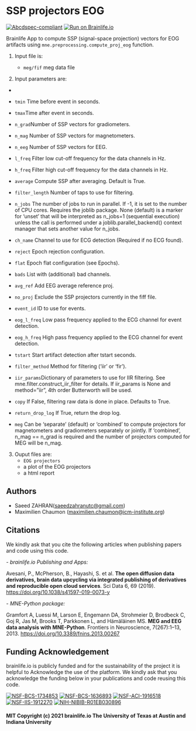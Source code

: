 

# SSP projectors EOG


[![Abcdspec-compliant](https://img.shields.io/badge/ABCD_Spec-v1.1-green.svg)](https://github.com/brain-life/abcd-spec)
[![Run on Brainlife.io](https://img.shields.io/badge/Brainlife-bl.app.673-blue.svg)](https://doi.org/10.25663/brainlife.app.673)

Brainlife App to compute SSP (signal-space projection) vectors for EOG artifacts using `mne.preprocessing.compute_proj_eog` function.



1) Input file is:
    * `meg/fif` meg data file
    
2) Input parameters are:
* 
* `tmin` Time before event in seconds.

* `tmax`Time after event in seconds.

* `n_grad`Number of SSP vectors for gradiometers.

* `n_mag` Number of SSP vectors for magnetometers.

* `n_eeg` Number of SSP vectors for EEG.

* `l_freq` Filter low cut-off frequency for the data channels in Hz.

* `h_freq` Filter high cut-off frequency for the data channels in Hz.

* `average` Compute SSP after averaging. Default is True.

* `filter_length` Number of taps to use for filtering.

* `n_jobs` The number of jobs to run in parallel. If -1, it is set to the number of CPU cores. Requires the joblib package. None (default) is a marker for ‘unset’ that will be interpreted as n_jobs=1 (sequential execution) unless the call is performed under a joblib.parallel_backend() context manager that sets another value for n_jobs.

* `ch_name` Channel to use for ECG detection (Required if no ECG found).

* `reject` Epoch rejection configuration.

* `flat` Epoch flat configuration (see Epochs).

* `bads` List with (additional) bad channels.

* `avg_ref` Add EEG average reference proj.

* `no_proj` Exclude the SSP projectors currently in the fiff file.

* `event_id` ID to use for events.

* `eog_l_freq` Low pass frequency applied to the ECG channel for event detection.

* `eog_h_freq` High pass frequency applied to the ECG channel for event detection.

* `tstart` Start artifact detection after tstart seconds.

* `filter_method` Method for filtering (‘iir’ or ‘fir’).

* `iir_params`Dictionary of parameters to use for IIR filtering. See mne.filter.construct_iir_filter for details. If iir_params is None and method=”iir”, 4th order Butterworth will be used.

* `copy` If False, filtering raw data is done in place. Defaults to True.

* `return_drop_log` If True, return the drop log.

* `meg` Can be ‘separate’ (default) or ‘combined’ to compute projectors for magnetometers and gradiometers separately or jointly. If ‘combined’, n_mag == n_grad is required and the number of projectors computed for MEG will be n_mag.

3) Ouput files are:
    * `EOG projectors`
    * a plot of the EOG projectors
    * a html report
   

## Authors
- Saeed ZAHRAN(saeedzahranutc@gmail.com)
- Maximilien Chaumon (maximilien.chaumon@icm-institute.org)

## Citations
We kindly ask that you cite the following articles when publishing papers and code using this code. 

*- brainlife.io Publishing and Apps:*

Avesani, P., McPherson, B., Hayashi, S. et al. **The open diffusion data derivatives, brain data upcycling via integrated publishing of derivatives and reproducible open cloud services**. Sci Data 6, 69 (2019). https://doi.org/10.1038/s41597-019-0073-y

*- MNE-Python package:* 

Gramfort A, Luessi M, Larson E, Engemann DA, Strohmeier D, Brodbeck C, Goj R, Jas M, Brooks T, Parkkonen L, and Hämäläinen MS.  **MEG and EEG data analysis with MNE-Python**. Frontiers in Neuroscience, 7(267):1–13, 2013. https://doi.org/10.3389/fnins.2013.00267

## Funding Acknowledgement
brainlife.io is publicly funded and for the sustainability of the project it is helpful to Acknowledge the use of the platform. We kindly ask that you acknowledge the funding below in your publications and code reusing this code.

[![NSF-BCS-1734853](https://img.shields.io/badge/NSF_BCS-1734853-blue.svg)](https://nsf.gov/awardsearch/showAward?AWD_ID=1734853)
[![NSF-BCS-1636893](https://img.shields.io/badge/NSF_BCS-1636893-blue.svg)](https://nsf.gov/awardsearch/showAward?AWD_ID=1636893)
[![NSF-ACI-1916518](https://img.shields.io/badge/NSF_ACI-1916518-blue.svg)](https://nsf.gov/awardsearch/showAward?AWD_ID=1916518)
[![NSF-IIS-1912270](https://img.shields.io/badge/NSF_IIS-1912270-blue.svg)](https://nsf.gov/awardsearch/showAward?AWD_ID=1912270)
[![NIH-NIBIB-R01EB030896](https://img.shields.io/badge/NIH_NIBIB-R01EB030896-green.svg)](https://grantome.com/grant/NIH/R01-EB030896-01)


#### MIT Copyright (c) 2021 brainlife.io The University of Texas at Austin and Indiana University
